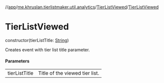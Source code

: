 //[app](../../../index.md)/[me.khruslan.tierlistmaker.util.analytics](../index.md)/[TierListViewed](index.md)/[TierListViewed](-tier-list-viewed.md)

# TierListViewed

constructor(tierListTitle: [String](https://kotlinlang.org/api/latest/jvm/stdlib/kotlin/-string/index.html))

Creates event with tier list title parameter.

#### Parameters

| | |
|---|---|
| tierListTitle | Title of the viewed tier list. |
